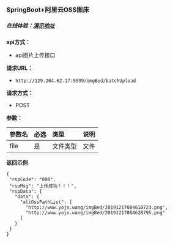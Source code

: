 ### SpringBoot+阿里云OSS图床

##### 在线体验：[演示地址](http://129.204.62.17:9999/imgBed/upload/)

**api方式：** 

- api图片上传接口

**请求URL：** 
- ` http://129.204.62.17:9999/imgBed/batchUpload `
  
**请求方式：**
- POST 

**参数：** 

|参数名|必选|类型|说明|
|:----    |:---|:----- |-----   |
|file |是  |文件类型 |文件   |

 **返回示例**


 ``` 
 {
  "rspCode": "000",
  "rspMsg": "上传成功！！！",
  "rspData": {
    "data": {
      "aliOssPathList": [
        "http://www.yojo.wang/imgBed/20191217084610723.png",
        "http://www.yojo.wang/imgBed/20191217084628795.png"
      ]
    }
  }
} 

 ```

